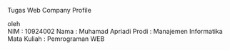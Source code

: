 Tugas Web Company Profile

oleh  
NIM         : 10924002
Nama        : Muhamad Apriadi
Prodi       : Manajemen Informatika
Mata Kuliah : Pemrograman WEB
